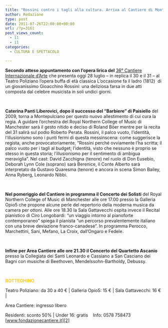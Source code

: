 ```yaml
---
title: "Rossini contro i tagli alla cultura. Arriva al Cantiere di Montepulciano 'L ?occasione fa il ladro'"
author: Redazione
type: post
date: 2011-07-26T22:00:00+00:00
url: /?p=3161
post_views_count:
  - 11
  - 11
categories:
  - CULTURA E SPETTACOLO

---
```

**Secondo atteso appuntamento con l&rsquo;opera lirica del** [36&deg; Cantiere Internazionale d&rsquo;Arte][1] che presenta oggi 28 luglio &#8211; in replica il 30 e il 31 &#8211; al Teatro Poliziano l&rsquo;opera buffa di et&agrave; classica L&rsquo;occasione fa il ladro (1812)&nbsp; di un giovanissimo Gioacchino Rossini: una deliziosa farsa in due atti composta dal celebre musicista in soli undici giorni.

&nbsp;

**Caterina Panti Liberovici, dopo il successo del &ldquo;Barbiere&rdquo; di Paisiello** del 2009, torna a Montepulciano per questo nuovo allestimento di cui cura la regia. A guidare l&rsquo;orchestra del Royal Northern College of Music di Manchester sar&agrave; il gesto nitido e deciso di Roland B&ouml;er mentre per la recita del 31 salir&agrave; sul podio Roberto Perata. Rossini, il palco vuoto, l&#8217;identit&agrave;, l&#8217;illusionismo sono i punti fermi di questa messinscena: come suggerisce la regista, anche provocatoriamente, &ldquo;Rossini perch&eacute; ovviamente l&#8217;ha scritta; il palco vuoto per i tagli al budget; l&#8217;identit&agrave;, visto che nessuno &egrave; proprio se stesso in questa storia; l&#8217;illusionismo per il sentimento di ambigua meraviglia&rdquo;. Nel cast: David Zacchigna (tenore) nel ruolo di Don Eusebio, Deborah Lynn Cole (soprano) sar&agrave; Berenice, il Conte Alberto sar&agrave; interpretato da Gustavo Quaresma (tenore) e ancora in scena Simon Bailey, Anna Ryberg, Leonardo Nibbi.

&nbsp;

**Nel pomeriggio del Cantiere in programma il Concerto dei Solisti** del Royal Northern College of Music di Manchester alle ore 17.00 presso la Galleria Opio5 che propone alcune perle del repertorio della moderna musica da camera per ottoni. Alle ore 18.30 la Sala Gattavecchi ospita invece il Recital pianistico di Ciro Longobardi: &ldquo;un viaggio intorno al pianoforte contemporaneo&rdquo; spiega il pianista &ldquo;un percorso prevalentemente italiano con una breve deviazione franco-canadese&rdquo;. In programma Perocco, Marchettini, Sani, Mefano, La Croix, dall&rsquo;Ongaro e Fedele.

&nbsp;

**Infine per Area Cantiere alle ore 21.30 il Concerto del Quartetto Ascanio** presso la Collegiata dei Santi Leonardo e Cassiano a San Casciano dei Bagni con musiche di Beethoven, Mendelssohn-Bartholdy, Debussy.

<span style="color: rgb(255, 204, 0);"><strong><br /> </strong></span>

<span style="color: rgb(255, 204, 0);"><strong>BOTTEGHINO&nbsp;</strong></span>&nbsp;

Teatro Poliziano: da 30 a 40 &euro; | Galleria Opio5: 15 &euro; | Sala Gattavecchi: 16 &euro; | 

Area Cantiere: ingresso libero 

Residenti: sconto 50% | Under 16: gratis&nbsp;&nbsp;&nbsp; Info: 0578 758473&nbsp; [www.fondazionecantiere.it][2]  
&nbsp;

 [1]: https://www.progressonline.it/index.php?livello=&sezione=30&articolo=3527&lang=it
 [2]: https://www.fondazionecantiere.it
